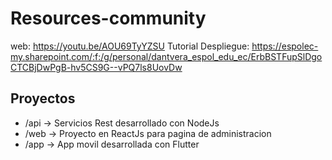 # Resources-community

web: https://youtu.be/AOU69TyYZSU
Tutorial Despliegue: https://espolec-my.sharepoint.com/:f:/g/personal/dantvera_espol_edu_ec/ErbBSTFupSlDgoCTCBjDwPgB-hv5CS9G--vPQ7ls8UovDw

## Proyectos

- /api -> Servicios Rest desarrollado con NodeJs
- /web -> Proyecto en ReactJs para pagina de administracion
- /app -> App movil desarrollada con Flutter
